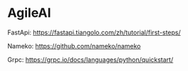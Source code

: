 # AgileAI

FastApi: https://fastapi.tiangolo.com/zh/tutorial/first-steps/

Nameko: https://github.com/nameko/nameko

Grpc: https://grpc.io/docs/languages/python/quickstart/
